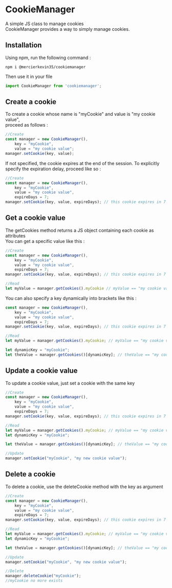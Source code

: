 # CookieManager
A simple JS class to manage cookies\
CookieManager provides a way to simply manage cookies.

## Installation
Using npm, run the following command :
```
npm i @mercierkevin35/cookiemanager
```
Then use it in your file
```javascript
import CookieManager from 'cookiemanager';
```

## Create a cookie
To create a cookie whose name is "myCookie" and value is "my cookie value",\
proceed as follows :

```javascript
//Create
const manager = new CookieManager(),
    key = "myCookie",
    value = "my cookie value";
manager.setCookie(key, value);
```
If not specified, the cookie expires at the end of the session.
To explicitly specify the expiration delay, proceed like so :

```javascript
//Create
const manager = new CookieManager(),
    key = "myCookie",
    value = "my cookie value",
    expireDays = 7;
manager.setCookie(key, value, expireDays); // this cookie expires in 7 days
```

## Get a cookie value
The getCookies method returns a JS object containing each cookie as attributes\
You can get a specific value like this :

```javascript
//Create
const manager = new CookieManager(),
    key = "myCookie",
    value = "my cookie value",
    expireDays = 7;
manager.setCookie(key, value, expireDays); // this cookie expires in 7 days

//Read
let myValue = manager.getCookies().myCookie // myValue == "my cookie value"
```
You can also specify a key dynamically into brackets like this :

```javascript
const manager = new CookieManager(),
    key = "myCookie",
    value = "my cookie value",
    expireDays = 7;
manager.setCookie(key, value, expireDays); // this cookie expires in 7 days

//Read
let myValue = manager.getCookies().myCookie; // myValue == "my cookie value"

let dynamicKey = "myCookie";
let theValue = manager.getCookies()[dynamicKey]; // theValue == "my cookie value"
```

## Update a cookie value
To update a cookie value, just set a cookie with the same key

```javascript
//Create
const manager = new CookieManager(),
    key = "myCookie",
    value = "my cookie value",
    expireDays = 7;
manager.setCookie(key, value, expireDays); // this cookie expires in 7 days

//Read
let myValue = manager.getCookies().myCookie; // myValue == "my cookie value"
let dynamicKey = "myCookie";

let theValue = manager.getCookies()[dynamicKey]; // theValue == "my cookie value"

//Update
manager.setCookie("myCookie", "my new cookie value");
```

## Delete a cookie
To delete a cookie, use the deleteCookie method with the key as argument

```javascript
//Create
const manager = new CookieManager(),
    key = "myCookie",
    value = "my cookie value",
    expireDays = 7;
manager.setCookie(key, value, expireDays); // this cookie expires in 7 days

//Read
let myValue = manager.getCookies().myCookie; // myValue == "my cookie value"
let dynamicKey = "myCookie";

let theValue = manager.getCookies()[dynamicKey]; // theValue == "my cookie value"

//Update
manager.setCookie("myCookie", "my new cookie value");

//Delete
manager.deleteCookie("myCookie");
//myCookie no more exists
```
